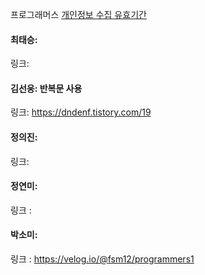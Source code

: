 프로그래머스 [개인정보 수집 유효기간](https://school.programmers.co.kr/learn/courses/30/lessons/150370)<br>

#### 최태승: 
링크: 

#### 김선웅: 반복문 사용
링크: https://dndenf.tistory.com/19

#### 정의진: 
링크: 

#### 정연미:
링크 : 

#### 박소미:
링크 : https://velog.io/@fsm12/programmers1
